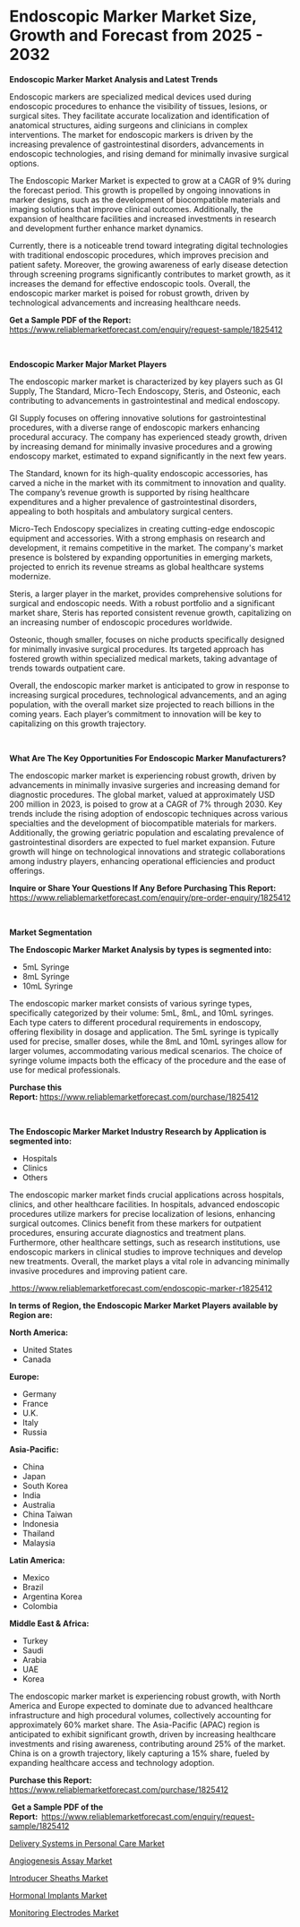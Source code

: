 <p><h1>Endoscopic Marker Market Size, Growth and Forecast from 2025 - 2032</h1></p><p><strong>Endoscopic Marker Market Analysis and Latest Trends</strong></p>
<p><p>Endoscopic markers are specialized medical devices used during endoscopic procedures to enhance the visibility of tissues, lesions, or surgical sites. They facilitate accurate localization and identification of anatomical structures, aiding surgeons and clinicians in complex interventions. The market for endoscopic markers is driven by the increasing prevalence of gastrointestinal disorders, advancements in endoscopic technologies, and rising demand for minimally invasive surgical options.</p><p>The Endoscopic Marker Market is expected to grow at a CAGR of 9% during the forecast period. This growth is propelled by ongoing innovations in marker designs, such as the development of biocompatible materials and imaging solutions that improve clinical outcomes. Additionally, the expansion of healthcare facilities and increased investments in research and development further enhance market dynamics. </p><p>Currently, there is a noticeable trend toward integrating digital technologies with traditional endoscopic procedures, which improves precision and patient safety. Moreover, the growing awareness of early disease detection through screening programs significantly contributes to market growth, as it increases the demand for effective endoscopic tools. Overall, the endoscopic marker market is poised for robust growth, driven by technological advancements and increasing healthcare needs.</p></p>
<p><strong>Get a Sample PDF of the Report:&nbsp;</strong> <a href="https://www.reliablemarketforecast.com/enquiry/request-sample/1825412?utm_campaign=1167&utm_medium=2&utm_source=Github&utm_content=ia&utm_term=03032025&utm_id=endoscopic-marker">https://www.reliablemarketforecast.com/enquiry/request-sample/1825412</a></p>
<p>&nbsp;</p>
<p><strong>Endoscopic Marker Major Market Players</strong></p>
<p><p>The endoscopic marker market is characterized by key players such as GI Supply, The Standard, Micro-Tech Endoscopy, Steris, and Osteonic, each contributing to advancements in gastrointestinal and medical endoscopy. </p><p>GI Supply focuses on offering innovative solutions for gastrointestinal procedures, with a diverse range of endoscopic markers enhancing procedural accuracy. The company has experienced steady growth, driven by increasing demand for minimally invasive procedures and a growing endoscopy market, estimated to expand significantly in the next few years.</p><p>The Standard, known for its high-quality endoscopic accessories, has carved a niche in the market with its commitment to innovation and quality. The company’s revenue growth is supported by rising healthcare expenditures and a higher prevalence of gastrointestinal disorders, appealing to both hospitals and ambulatory surgical centers.</p><p>Micro-Tech Endoscopy specializes in creating cutting-edge endoscopic equipment and accessories. With a strong emphasis on research and development, it remains competitive in the market. The company's market presence is bolstered by expanding opportunities in emerging markets, projected to enrich its revenue streams as global healthcare systems modernize.</p><p>Steris, a larger player in the market, provides comprehensive solutions for surgical and endoscopic needs. With a robust portfolio and a significant market share, Steris has reported consistent revenue growth, capitalizing on an increasing number of endoscopic procedures worldwide.</p><p>Osteonic, though smaller, focuses on niche products specifically designed for minimally invasive surgical procedures. Its targeted approach has fostered growth within specialized medical markets, taking advantage of trends towards outpatient care.</p><p>Overall, the endoscopic marker market is anticipated to grow in response to increasing surgical procedures, technological advancements, and an aging population, with the overall market size projected to reach billions in the coming years. Each player’s commitment to innovation will be key to capitalizing on this growth trajectory.</p></p>
<p>&nbsp;</p>
<p><strong>What Are The Key Opportunities For Endoscopic Marker Manufacturers?</strong></p>
<p><p>The endoscopic marker market is experiencing robust growth, driven by advancements in minimally invasive surgeries and increasing demand for diagnostic procedures. The global market, valued at approximately USD 200 million in 2023, is poised to grow at a CAGR of 7% through 2030. Key trends include the rising adoption of endoscopic techniques across various specialties and the development of biocompatible materials for markers. Additionally, the growing geriatric population and escalating prevalence of gastrointestinal disorders are expected to fuel market expansion. Future growth will hinge on technological innovations and strategic collaborations among industry players, enhancing operational efficiencies and product offerings.</p></p>
<p><strong>Inquire or Share Your Questions If Any Before Purchasing This Report:</strong> <a href="https://www.reliablemarketforecast.com/enquiry/pre-order-enquiry/1825412?utm_campaign=1167&utm_medium=2&utm_source=Github&utm_content=ia&utm_term=03032025&utm_id=endoscopic-marker">https://www.reliablemarketforecast.com/enquiry/pre-order-enquiry/1825412</a></p>
<p>&nbsp;</p>
<p><strong>Market Segmentation</strong></p>
<p><strong>The Endoscopic Marker Market Analysis by types is segmented into:</strong></p>
<p><ul><li>5mL Syringe</li><li>8mL Syringe</li><li>10mL Syringe</li></ul></p>
<p><p>The endoscopic marker market consists of various syringe types, specifically categorized by their volume: 5mL, 8mL, and 10mL syringes. Each type caters to different procedural requirements in endoscopy, offering flexibility in dosage and application. The 5mL syringe is typically used for precise, smaller doses, while the 8mL and 10mL syringes allow for larger volumes, accommodating various medical scenarios. The choice of syringe volume impacts both the efficacy of the procedure and the ease of use for medical professionals.</p></p>
<p><strong>Purchase this Report:&nbsp;</strong><a href="https://www.reliablemarketforecast.com/purchase/1825412?utm_campaign=1167&utm_medium=2&utm_source=Github&utm_content=ia&utm_term=03032025&utm_id=endoscopic-marker">https://www.reliablemarketforecast.com/purchase/1825412</a></p>
<p>&nbsp;</p>
<p><strong>The Endoscopic Marker Market Industry Research by Application is segmented into:</strong></p>
<p><ul><li>Hospitals</li><li>Clinics</li><li>Others</li></ul></p>
<p><p>The endoscopic marker market finds crucial applications across hospitals, clinics, and other healthcare facilities. In hospitals, advanced endoscopic procedures utilize markers for precise localization of lesions, enhancing surgical outcomes. Clinics benefit from these markers for outpatient procedures, ensuring accurate diagnostics and treatment plans. Furthermore, other healthcare settings, such as research institutions, use endoscopic markers in clinical studies to improve techniques and develop new treatments. Overall, the market plays a vital role in advancing minimally invasive procedures and improving patient care.</p></p>
<p><a href="https://www.reliablemarketforecast.com/endoscopic-marker-r1825412?utm_campaign=1167&utm_medium=2&utm_source=Github&utm_content=ia&utm_term=03032025&utm_id=endoscopic-marker">&nbsp;https://www.reliablemarketforecast.com/endoscopic-marker-r1825412</a></p>
<p><strong>In terms of Region, the Endoscopic Marker Market Players available by Region are:</strong></p>
<p>
    <p> <strong> North America: </strong>
        <ul>
            <li>United States</li>
            <li>Canada</li>
        </ul>
        </p> 
    <p> <strong> Europe: </strong>
        <ul>
            <li>Germany</li>
            <li>France</li>
            <li>U.K.</li>
            <li>Italy</li>
            <li>Russia</li>
        </ul>
        </p> 
    <p> <strong> Asia-Pacific: </strong>
        <ul>
            <li>China</li>
            <li>Japan</li>
            <li>South Korea</li>
            <li>India</li>
            <li>Australia</li>
            <li>China Taiwan</li>
            <li>Indonesia</li>
            <li>Thailand</li>
            <li>Malaysia</li>
        </ul>
        </p> 
    <p> <strong> Latin America: </strong>
        <ul>
            <li>Mexico</li>
            <li>Brazil</li>
            <li>Argentina Korea</li>
            <li>Colombia</li>
        </ul>
        </p> 
    <p> <strong> Middle East & Africa: </strong>
        <ul>
            <li>Turkey</li>
            <li>Saudi</li>
            <li>Arabia</li>
            <li>UAE</li>
            <li>Korea</li>
        </ul>
    </p>
    </p>
<p><p>The endoscopic marker market is experiencing robust growth, with North America and Europe expected to dominate due to advanced healthcare infrastructure and high procedural volumes, collectively accounting for approximately 60% market share. The Asia-Pacific (APAC) region is anticipated to exhibit significant growth, driven by increasing healthcare investments and rising awareness, contributing around 25% of the market. China is on a growth trajectory, likely capturing a 15% share, fueled by expanding healthcare access and technology adoption.</p></p>
<p><strong>Purchase this Report: </strong><a href="https://www.reliablemarketforecast.com/purchase/1825412?utm_campaign=1167&utm_medium=2&utm_source=Github&utm_content=ia&utm_term=03032025&utm_id=endoscopic-marker">https://www.reliablemarketforecast.com/purchase/1825412</a></p>
<p>&nbsp;<strong>Get a Sample PDF of the Report:&nbsp;&nbsp;</strong><a href="https://www.reliablemarketforecast.com/enquiry/request-sample/1825412?utm_campaign=1167&utm_medium=2&utm_source=Github&utm_content=ia&utm_term=03032025&utm_id=endoscopic-marker">https://www.reliablemarketforecast.com/enquiry/request-sample/1825412</a></p>
<p><strong></strong></p>
<p><p><a href="https://github.com/hammelximalschid/Market-Research-Report-List-1/blob/main/delivery-systems-in-personal-care-market.md?utm_campaign=1167&utm_medium=2&utm_source=Github&utm_content=ia&utm_term=03032025&utm_id=endoscopic-marker">Delivery Systems in Personal Care Market</a></p><p><a href="https://github.com/rodinayygacklezi/Market-Research-Report-List-1/blob/main/angiogenesis-assay-market.md?utm_campaign=1167&utm_medium=2&utm_source=Github&utm_content=ia&utm_term=03032025&utm_id=endoscopic-marker">Angiogenesis Assay Market</a></p><p><a href="https://github.com/lindaopodray/Market-Research-Report-List-1/blob/main/introducer-sheaths-market.md?utm_campaign=1167&utm_medium=2&utm_source=Github&utm_content=ia&utm_term=03032025&utm_id=endoscopic-marker">Introducer Sheaths Market</a></p><p><a href="https://github.com/OlenFleming68/Market-Research-Report-List-1/blob/main/hormonal-implants-market.md?utm_campaign=1167&utm_medium=2&utm_source=Github&utm_content=ia&utm_term=03032025&utm_id=endoscopic-marker">Hormonal Implants Market</a></p><p><a href="https://github.com/XavierTyler76/Market-Research-Report-List-1/blob/main/monitoring-electrodes-market.md?utm_campaign=1167&utm_medium=2&utm_source=Github&utm_content=ia&utm_term=03032025&utm_id=endoscopic-marker">Monitoring Electrodes Market</a></p></p>